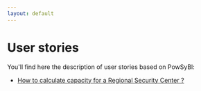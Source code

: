 ```yaml
---
layout: default
---
```


# User stories
You'll find here the description of user stories based on PowSyBl:
- [How to calculate capacity for a Regional Security Center ?](capacity_calculation_rsc.md)
